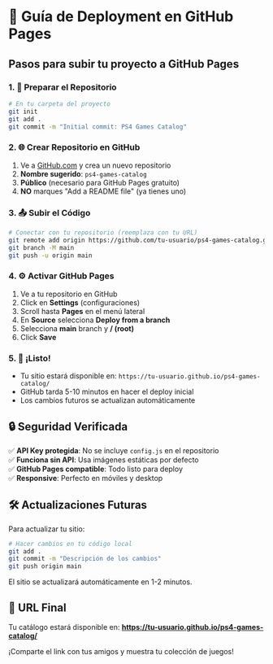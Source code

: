 # 🚀 Guía de Deployment en GitHub Pages

## Pasos para subir tu proyecto a GitHub Pages

### 1. 📂 Preparar el Repositorio
```bash
# En tu carpeta del proyecto
git init
git add .
git commit -m "Initial commit: PS4 Games Catalog"
```

### 2. 🌐 Crear Repositorio en GitHub
1. Ve a [GitHub.com](https://github.com) y crea un nuevo repositorio
2. **Nombre sugerido**: `ps4-games-catalog` 
3. **Público** (necesario para GitHub Pages gratuito)
4. **NO** marques "Add a README file" (ya tienes uno)

### 3. 📤 Subir el Código
```bash
# Conectar con tu repositorio (reemplaza con tu URL)
git remote add origin https://github.com/tu-usuario/ps4-games-catalog.git
git branch -M main
git push -u origin main
```

### 4. ⚙️ Activar GitHub Pages
1. Ve a tu repositorio en GitHub
2. Click en **Settings** (configuraciones)
3. Scroll hasta **Pages** en el menú lateral
4. En **Source** selecciona **Deploy from a branch**
5. Selecciona **main** branch y **/ (root)**
6. Click **Save**

### 5. 🎉 ¡Listo!
- Tu sitio estará disponible en: `https://tu-usuario.github.io/ps4-games-catalog/`
- GitHub tarda 5-10 minutos en hacer el deploy inicial
- Los cambios futuros se actualizan automáticamente

## 🔒 Seguridad Verificada

✅ **API Key protegida**: No se incluye `config.js` en el repositorio  
✅ **Funciona sin API**: Usa imágenes estáticas por defecto  
✅ **GitHub Pages compatible**: Todo listo para deploy  
✅ **Responsive**: Perfecto en móviles y desktop  

## 🛠️ Actualizaciones Futuras

Para actualizar tu sitio:
```bash
# Hacer cambios en tu código local
git add .
git commit -m "Descripción de los cambios"
git push origin main
```

El sitio se actualizará automáticamente en 1-2 minutos.

## 📱 URL Final
Tu catálogo estará disponible en:
**https://tu-usuario.github.io/ps4-games-catalog/**

¡Comparte el link con tus amigos y muestra tu colección de juegos!